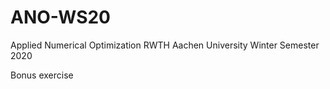 # ANO-WS20

Applied Numerical Optimization
RWTH Aachen University
Winter Semester 2020

Bonus exercise

